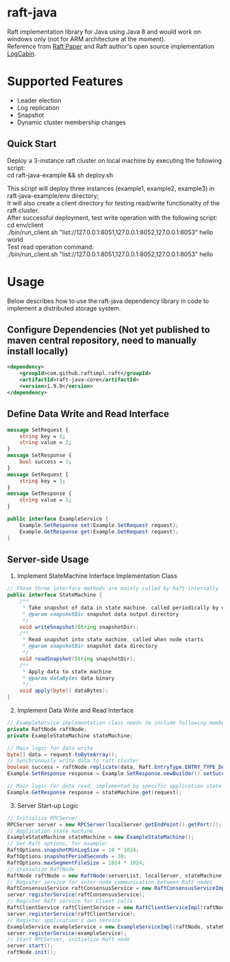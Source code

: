 
# raft-java
Raft implementation library for Java using Java 8 and would work on windows only (not for ARM architecture at the moment).<br>
Reference from [Raft Paper](https://github.com/maemual/raft-zh_cn) and Raft author's open source implementation [LogCabin](https://github.com/logcabin/logcabin).

# Supported Features
* Leader election
* Log replication 
* Snapshot
* Dynamic cluster membership changes

## Quick Start
Deploy a 3-instance raft cluster on local machine by executing the following script:<br>
cd raft-java-example && sh deploy.sh <br>

This script will deploy three instances (example1, example2, example3) in raft-java-example/env directory;<br>
It will also create a client directory for testing read/write functionality of the raft cluster.<br>
After successful deployment, test write operation with the following script:
cd env/client <br>
./bin/run_client.sh "list://127.0.0.1:8051,127.0.0.1:8052,127.0.0.1:8053" hello world <br>
Test read operation command:<br>
./bin/run_client.sh "list://127.0.0.1:8051,127.0.0.1:8052,127.0.0.1:8053" hello

# Usage
Below describes how to use the raft-java dependency library in code to implement a distributed storage system.
## Configure Dependencies (Not yet published to maven central repository, need to manually install locally)
```xml
<dependency>
    <groupId>com.github.raftimpl.raft</groupId>
    <artifactId>raft-java-core</artifactId>
    <version>1.9.0</version>
</dependency>
```

## Define Data Write and Read Interface
```protobuf
message SetRequest {
    string key = 1;
    string value = 2;
}
message SetResponse {
    bool success = 1;
}
message GetRequest {
    string key = 1;
}
message GetResponse {
    string value = 1;
}
```
```java
public interface ExampleService {
    Example.SetResponse set(Example.SetRequest request);
    Example.GetResponse get(Example.GetRequest request);
}
```

## Server-side Usage
1. Implement StateMachine Interface Implementation Class
```java
// These three interface methods are mainly called by Raft internally
public interface StateMachine {
    /**
     * Take snapshot of data in state machine, called periodically by each local node
     * @param snapshotDir snapshot data output directory
     */
    void writeSnapshot(String snapshotDir);
    /**
     * Read snapshot into state machine, called when node starts
     * @param snapshotDir snapshot data directory
     */
    void readSnapshot(String snapshotDir);
    /**
     * Apply data to state machine
     * @param dataBytes data binary
     */
    void apply(byte[] dataBytes);
}
```

2. Implement Data Write and Read Interface
```java
// ExampleService implementation class needs to include following members
private RaftNode raftNode;
private ExampleStateMachine stateMachine;
```
```java
// Main logic for data write
byte[] data = request.toByteArray();
// Synchronously write data to raft cluster
boolean success = raftNode.replicate(data, Raft.EntryType.ENTRY_TYPE_DATA);
Example.SetResponse response = Example.SetResponse.newBuilder().setSuccess(success).build();
```
```java
// Main logic for data read, implemented by specific application state machine
Example.GetResponse response = stateMachine.get(request);
```

3. Server Start-up Logic
```java
// Initialize RPCServer
RPCServer server = new RPCServer(localServer.getEndPoint().getPort());
// Application state machine
ExampleStateMachine stateMachine = new ExampleStateMachine();
// Set Raft options, for example:
RaftOptions.snapshotMinLogSize = 10 * 1024;
RaftOptions.snapshotPeriodSeconds = 30;
RaftOptions.maxSegmentFileSize = 1024 * 1024;
// Initialize RaftNode
RaftNode raftNode = new RaftNode(serverList, localServer, stateMachine);
// Register service for inter-node communication between Raft nodes
RaftConsensusService raftConsensusService = new RaftConsensusServiceImpl(raftNode);
server.registerService(raftConsensusService);
// Register Raft service for Client calls
RaftClientService raftClientService = new RaftClientServiceImpl(raftNode);
server.registerService(raftClientService);
// Register application's own service
ExampleService exampleService = new ExampleServiceImpl(raftNode, stateMachine);
server.registerService(exampleService);
// Start RPCServer, initialize Raft node
server.start();
raftNode.init();
```